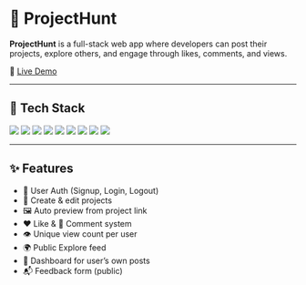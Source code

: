# 🚀 ProjectHunt

**ProjectHunt** is a full-stack web app where developers can post their projects, explore others, and engage through likes, comments, and views.

🔗 [Live Demo](https://projecthuntapp.vercel.app/)

---

## 🧰 Tech Stack

<p align="left">
  <img src="https://img.shields.io/badge/React-20232A?style=for-the-badge&logo=react&logoColor=61DAFB" />
  <img src="https://img.shields.io/badge/TypeScript-3178C6?style=for-the-badge&logo=typescript&logoColor=white" />
  <img src="https://img.shields.io/badge/Vite-646CFF?style=for-the-badge&logo=vite&logoColor=FFD62E" />
  <img src="https://img.shields.io/badge/TailwindCSS-38B2AC?style=for-the-badge&logo=tailwind-css&logoColor=white" />
  <img src="https://img.shields.io/badge/Shadcn/UI-000000?style=for-the-badge" />
  <img src="https://img.shields.io/badge/Redux%20Toolkit-764ABC?style=for-the-badge&logo=redux&logoColor=white" />
  <img src="https://img.shields.io/badge/React%20Hook%20Form-EC5990?style=for-the-badge&logo=reacthookform&logoColor=white" />
  <img src="https://img.shields.io/badge/Appwrite-F02E65?style=for-the-badge&logo=appwrite&logoColor=white" />
  <img src="https://img.shields.io/badge/Vercel-000000?style=for-the-badge&logo=vercel&logoColor=white" />
</p>

---

## ✨ Features

- 🔐 User Auth (Signup, Login, Logout)
- 📝 Create & edit projects
- 🖼️ Auto preview from project link
- ❤️ Like & 💬 Comment system
- 👁️ Unique view count per user
- 🌍 Public Explore feed
- 📁 Dashboard for user’s own posts
- 📬 Feedback form (public)
